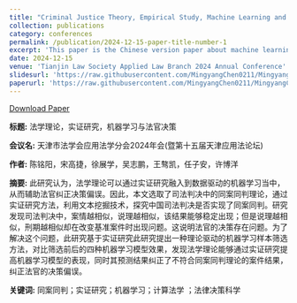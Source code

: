 ```yaml
---
title: "Criminal Justice Theory, Empirical Study, Machine Learning and Judge Decision-Making (Chinese Paper)"
collection: publications
category: conferences
permalink: /publication/2024-12-15-paper-title-number-1
excerpt: 'This paper is the Chinese version paper about machine learning and judges decisions'
date: 2024-12-15
venue: 'Tianjin Law Society Applied Law Branch 2024 Annual Conference'
slidesurl: 'https://raw.githubusercontent.com/MingyangChen0211/MingyangChen0211/refs/heads/master/files/天津法学会2024.pdf'
paperurl: 'https://raw.githubusercontent.com/MingyangChen0211/MingyangChen0211/refs/heads/master/files/机器学习与法官决策.pdf'
---
```


[Download Paper](https://raw.githubusercontent.com/MingyangChen0211/MingyangChen0211/refs/heads/master/files/机器学习与法官决策.pdf) <br>

**标题:** 法学理论，实证研究，机器学习与法官决策

**会议名:** 天津市法学会应用法学分会2024年会(暨第十五届天津应用法论坛)

**作者:** 陈铭阳，宋高捷，徐展学，吴志鹏，王骜凯，任子安，许博洋

**摘要:** 此研究认为，法学理论可以通过实证研究融入到数据驱动的机器学习当中，从而辅助法官纠正决策偏误。因此，本文选取了司法判决中的同案同判理论，通过实证研究方法，利用文本挖掘技术，探究中国司法判决是否实现了同案同判。研究发现司法判决中，案情越相似，说理越相似，该结果能够稳定出现；但是说理越相似，刑期越相似却在改变基准案件时出现问题。这说明法官的决策存在问题。为了解决这个问题，此研究基于实证研究此研究提出一种理论驱动的机器学习样本筛选方法，对比筛选前后的四种机器学习模型效果，发现法学理论能够通过实证研究提高机器学习模型的表现，同时其预测结果纠正了不符合同案同判理论的案件结果，纠正法官的决策偏误。 <br>

**关键词:** 同案同判；实证研究；机器学习；计算法学 ；法律决策科学

